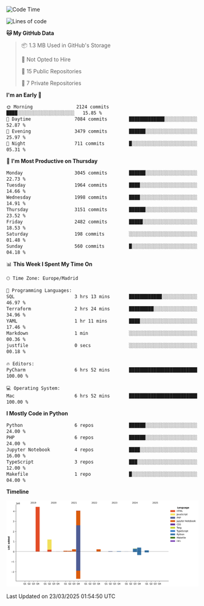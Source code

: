 <!--START_SECTION:waka-->
![Code Time](http://img.shields.io/badge/Code%20Time-715%20hrs%2045%20mins-blue)

![Lines of code](https://img.shields.io/badge/From%20Hello%20World%20I%27ve%20Written-11.1%20million%20lines%20of%20code-blue)

**🐱 My GitHub Data** 

> 📦 1.3 MB Used in GitHub's Storage 
 > 
> 🚫 Not Opted to Hire
 > 
> 📜 15 Public Repositories 
 > 
> 🔑 7 Private Repositories 
 > 
**I'm an Early 🐤** 

```text
🌞 Morning                2124 commits        ████░░░░░░░░░░░░░░░░░░░░░   15.85 % 
🌆 Daytime                7084 commits        █████████████░░░░░░░░░░░░   52.87 % 
🌃 Evening                3479 commits        ██████░░░░░░░░░░░░░░░░░░░   25.97 % 
🌙 Night                  711 commits         █░░░░░░░░░░░░░░░░░░░░░░░░   05.31 % 
```
📅 **I'm Most Productive on Thursday** 

```text
Monday                   3045 commits        ██████░░░░░░░░░░░░░░░░░░░   22.73 % 
Tuesday                  1964 commits        ████░░░░░░░░░░░░░░░░░░░░░   14.66 % 
Wednesday                1998 commits        ████░░░░░░░░░░░░░░░░░░░░░   14.91 % 
Thursday                 3151 commits        ██████░░░░░░░░░░░░░░░░░░░   23.52 % 
Friday                   2482 commits        █████░░░░░░░░░░░░░░░░░░░░   18.53 % 
Saturday                 198 commits         ░░░░░░░░░░░░░░░░░░░░░░░░░   01.48 % 
Sunday                   560 commits         █░░░░░░░░░░░░░░░░░░░░░░░░   04.18 % 
```


📊 **This Week I Spent My Time On** 

```text
🕑︎ Time Zone: Europe/Madrid

💬 Programming Languages: 
SQL                      3 hrs 13 mins       ████████████░░░░░░░░░░░░░   46.97 % 
Terraform                2 hrs 24 mins       █████████░░░░░░░░░░░░░░░░   34.96 % 
YAML                     1 hr 11 mins        ████░░░░░░░░░░░░░░░░░░░░░   17.46 % 
Markdown                 1 min               ░░░░░░░░░░░░░░░░░░░░░░░░░   00.36 % 
justfile                 0 secs              ░░░░░░░░░░░░░░░░░░░░░░░░░   00.18 % 

🔥 Editors: 
PyCharm                  6 hrs 52 mins       █████████████████████████   100.00 % 

💻 Operating System: 
Mac                      6 hrs 52 mins       █████████████████████████   100.00 % 
```

**I Mostly Code in Python** 

```text
Python                   6 repos             ██████░░░░░░░░░░░░░░░░░░░   24.00 % 
PHP                      6 repos             ██████░░░░░░░░░░░░░░░░░░░   24.00 % 
Jupyter Notebook         4 repos             ████░░░░░░░░░░░░░░░░░░░░░   16.00 % 
TypeScript               3 repos             ███░░░░░░░░░░░░░░░░░░░░░░   12.00 % 
Makefile                 1 repo              █░░░░░░░░░░░░░░░░░░░░░░░░   04.00 % 
```



**Timeline**

![Lines of Code chart](https://raw.githubusercontent.com/danisoronellas/danisoronellas/main/assets/bar_graph.png)


 Last Updated on 23/03/2025 01:54:50 UTC
<!--END_SECTION:waka-->

